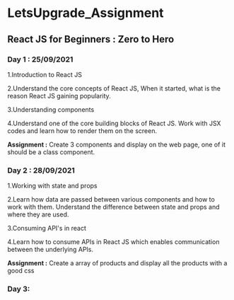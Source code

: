 # LetsUpgrade_Assignment
## React JS for Beginners : Zero to Hero

### Day 1 : 25/09/2021 
1.Introduction to React JS

2.Understand the core concepts of React JS, When it started, what is the reason React JS gaining popularity.

3.Understanding components

4.Understand one of the core building blocks of React JS. Work with JSX codes and learn how to render them on the screen.

**Assignment :** Create 3 components and display on the web page, one of it should be a class component.

### Day 2 : 28/09/2021
1.Working with state and props

2.Learn how data are passed between various components and how to work with them. Understand the difference between state and props and where they are used.

3.Consuming API's in react

4.Learn how to consume APIs in React JS which enables communication between the underlying APIs.

**Assignment :** Create a array of products and display all the products with a good css

### Day 3: 

